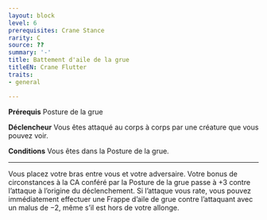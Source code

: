 ```yaml
---
layout: block
level: 6
prerequisites: Crane Stance
rarity: C
source: ??
summary: '-'
title: Battement d'aile de la grue
titleEN: Crane Flutter
traits:
- general

---
```


<p><strong>Prérequis</strong> Posture de la grue</p>
<p><strong>Déclencheur</strong> Vous êtes attaqué au corps à corps par une créature que vous pouvez voir.</p>
<p><strong>Conditions</strong> Vous êtes dans la Posture de la grue.</p>
<hr>
<p>Vous placez votre bras entre vous et votre adversaire. Votre bonus de circonstances à la CA conféré par la Posture de la grue passe à +3 contre l’attaque à l’origine du déclenchement. Si l’attaque vous rate, vous pouvez immédiatement effectuer une Frappe d’aile de grue contre l’attaquant avec un malus de −2, même s’il est hors de votre allonge.</p>